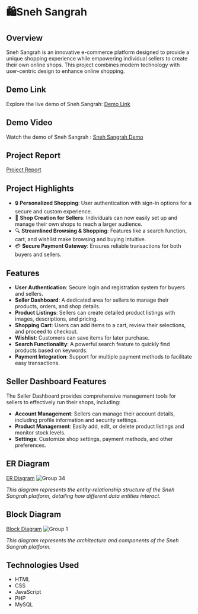 # 🛍️Sneh Sangrah

## Overview
Sneh Sangrah is an innovative e-commerce platform designed to provide a unique shopping experience while empowering individual sellers to create their own online shops. This project combines modern technology with user-centric design to enhance online shopping.

## Demo Link
Explore the live demo of Sneh Sangrah: [Demo Link]()

## Demo Video
Watch the demo of Sneh Sangrah : [Sneh Sangrah Demo](https://youtu.be/3jh1oqnANUI)

## Project Report
[Project Report](https://drive.google.com/file/d/1aWME5zHhXvrjjBXRLBgwiIma5dL_kDPx/view?usp=sharing)


## Project Highlights
- 🔒 **Personalized Shopping**: User authentication with sign-in options for a secure and custom experience.
- 🛒 **Shop Creation for Sellers**: Individuals can now easily set up and manage their own shops to reach a larger audience.
- 🔍 **Streamlined Browsing & Shopping**: Features like a search function, cart, and wishlist make browsing and buying intuitive.
- 💳 **Secure Payment Gateway**: Ensures reliable transactions for both buyers and sellers.

## Features
- **User Authentication**: Secure login and registration system for buyers and sellers.
- **Seller Dashboard**: A dedicated area for sellers to manage their products, orders, and shop details.
- **Product Listings**: Sellers can create detailed product listings with images, descriptions, and pricing.
- **Shopping Cart**: Users can add items to a cart, review their selections, and proceed to checkout.
- **Wishlist**: Customers can save items for later purchase.
- **Search Functionality**: A powerful search feature to quickly find products based on keywords.
- **Payment Integration**: Support for multiple payment methods to facilitate easy transactions.

## Seller Dashboard Features
The Seller Dashboard provides comprehensive management tools for sellers to effectively run their shops, including:
- **Account Management**: Sellers can manage their account details, including profile information and security settings.
- **Product Management**: Easily add, edit, or delete product listings and monitor stock levels.
- **Settings**: Customize shop settings, payment methods, and other preferences.

## ER Diagram
[ER Diagram](https://www.behance.net/gallery/210904191/ER-Digram-for-E-commerce)
![Group 34](https://github.com/user-attachments/assets/7b7f6b5c-923d-4237-ab70-2b638c541760)


*This diagram represents the entity-relationship structure of the Sneh Sangrah platform, detailing how different data entities interact.*

## Block Diagram
[Block Diagram](https://www.behance.net/gallery/210905305/Block-Digram)
![Group 1](https://github.com/user-attachments/assets/02f633df-afb6-4da4-ab8d-13e6312c19f0)

*This diagram represents the architecture and components of the Sneh Sangrah platform.*

## Technologies Used
- HTML
- CSS
- JavaScript
- PHP
- MySQL
